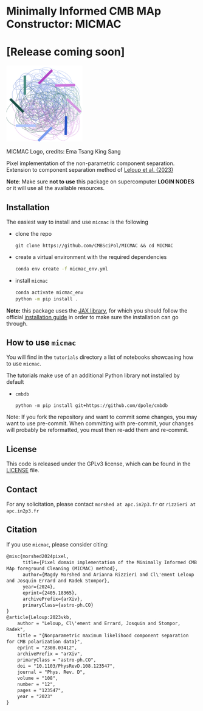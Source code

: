# Minimally Informed CMB MAp Constructor: MICMAC
# [Release coming soon]

<img src="./MICMAC-2.png" alt="drawing" width="200">

MICMAC Logo, credits: Ema Tsang King Sang

Pixel implementation of the non-parametric component separation.
Extension to component separation method of [Leloup et al. (2023)](https://journals.aps.org/prd/abstract/10.1103/PhysRevD.108.123547)

**Note**: Make sure **not to use** this package on supercomputer **LOGIN NODES** or it will use all the available resources.


## Installation

The easiest way to install and use `micmac` is the following

- clone the repo
    ```
    git clone https://github.com/CMBSciPol/MICMAC && cd MICMAC
    ```
- create a virtual environment with the required dependencies
    ```bash
    conda env create -f micmac_env.yml
    ```
- install `micmac`
    ```bash
    conda activate micmac_env
    python -m pip install .
    ```

**Note:** this package uses the [JAX library](https://jax.readthedocs.io), for which you should follow the official [installation guide](https://jax.readthedocs.io/en/latest/installation.html) in order to make sure the installation can go through.

## How to use `micmac`

You will find in the `tutorials` directory a list of notebooks showcasing how to use `micmac`.

The tutorials make use of an additional Python library not installed by default
- `cmbdb`
    ```shell
    python -m pip install git+https://github.com/dpole/cmbdb
    ```
Note: If you fork the repository and want to commit some changes, you may want to use pre-commit. When committing with pre-commit, your changes will probably be reformatted, you must then re-add them and re-commit.

## License
This code is released under the GPLv3 license, which can be found in the [LICENSE](./LICENSE) file.

## Contact

For any solicitation, please contact `morshed at apc.in2p3.fr` or `rizzieri at apc.in2p3.fr`


## Citation

If you use `micmac`, please consider citing:
```
@misc{morshed2024pixel,
      title={Pixel domain implementation of the Minimally Informed CMB MAp foreground Cleaning (MICMAC) method},
      author={Magdy Morshed and Arianna Rizzieri and Cl\'ement Leloup and Josquin Errard and Radek Stompor},
      year={2024},
      eprint={2405.18365},
      archivePrefix={arXiv},
      primaryClass={astro-ph.CO}
}
@article{Leloup:2023vkb,
    author = "Leloup, Cl\'ement and Errard, Josquin and Stompor, Radek",
    title = "{Nonparametric maximum likelihood component separation for CMB polarization data}",
    eprint = "2308.03412",
    archivePrefix = "arXiv",
    primaryClass = "astro-ph.CO",
    doi = "10.1103/PhysRevD.108.123547",
    journal = "Phys. Rev. D",
    volume = "108",
    number = "12",
    pages = "123547",
    year = "2023"
}
```
